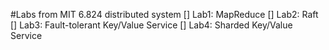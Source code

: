 #Labs from MIT 6.824 distributed system
[] Lab1: MapReduce
[] Lab2: Raft
[] Lab3: Fault-tolerant Key/Value Service
[] Lab4: Sharded Key/Value Service
